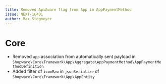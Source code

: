 ```yaml
---
title: Removed ApiAware flag from App in AppPaymentMethod
issue: NEXT-16401
author: Max Stegmeyer
---
```

# Core
* Removed `app` association from automatically sent payload in `Shopware\Core\Framework\App\Aggregate\AppPaymentMethod\AppPaymentMethodDefinition`
* Added filter of `iconRaw` in `jsonSerialize` of `Shopware\Core\Framework\App\AppEntity` 
